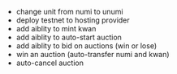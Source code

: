 - change unit from numi to unumi
- deploy testnet to hosting provider
- add aiblity to mint kwan
- add aiblity to auto-start auction
- add aiblity to bid on auctions (win or lose)
- win an auction (auto-transfer numi and kwan)
- auto-cancel auction

